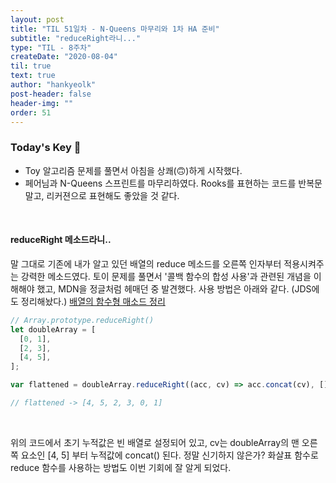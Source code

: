 ```yaml
---
layout: post
title: "TIL 51일차 - N-Queens 마무리와 1차 HA 준비"
subtitle: "reduceRight라니..."
type: "TIL - 8주차"
createDate: "2020-08-04"
til: true
text: true
author: "hankyeolk"
post-header: false
header-img: ""
order: 51
---
```


### Today's Key 🔑

- Toy 알고리즘 문제를 풀면서 아침을 상쾌(🙃)하게 시작했다.
- 페어님과 N-Queens 스프린트를 마무리하였다. Rooks를 표현하는 코드를 반복문 말고, 리커젼으로 표현해도 좋았을 것 같다.

<br>

#### reduceRight 메소드라니..

말 그대로 기존에 내가 알고 있던 배열의 reduce 메소드를 오른쪽 인자부터 적용시켜주는 강력한 메소드였다. 토이 문제를 풀면서 '콜백 함수의 합성 사용'과 관련된 개념을 이해해야 했고, MDN을 정글처럼 헤매던 중 발견했다. 사용 방법은 아래와 같다. (JDS에도 정리해놨다.) [배열의 함수형 매소드 정리](https://www.notion.so/ddovblek/f5ffd6d74d344ab6ab76564411a05c75#d32d75dc001547df8eeddefc4381c55b)
<br>

```js
// Array.prototype.reduceRight()
let doubleArray = [
  [0, 1],
  [2, 3],
  [4, 5],
];

var flattened = doubleArray.reduceRight((acc, cv) => acc.concat(cv), []);

// flattened -> [4, 5, 2, 3, 0, 1]
```

<br>

위의 코드에서 초기 누적값은 빈 배열로 설정되어 있고, cv는 doubleArray의 맨 오른쪽 요소인 [4, 5] 부터 누적값에 concat() 된다. 정말 신기하지 않은가? 화살표 함수로 reduce 함수를 사용하는 방법도 이번 기회에 잘 알게 되었다.
